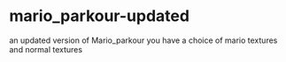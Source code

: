 # mario_parkour-updated
an updated version of Mario_parkour you have a choice of mario textures and normal textures
